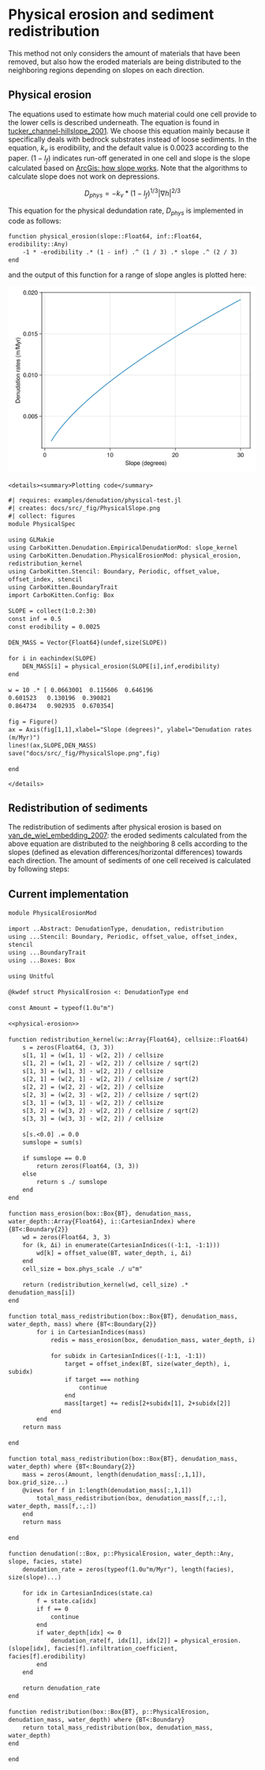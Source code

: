 # Physical erosion and sediment redistribution

This method not only considers the amount of materials that have been removed, but also how the eroded materials are being distributed to the neighboring regions depending on slopes on each direction.

## Physical erosion

The equations used to estimate how much material could one cell provide to the lower cells is described underneath. The equation is found in [tucker_channel-hillslope_2001](@cite). We choose this equation mainly because it specifically deals with bedrock substrates instead of loose sediments. In the equation, $k_v$ is erodibility, and the default value is 0.0023 according to the paper. $(1 - I_f)$ indicates run-off generated in one cell and slope is the slope calculated based on [ArcGis: how slope works](https://pro.arcgis.com/en/pro-app/latest/tool-reference/spatial-analyst/how-slope-works.htm). Note that the algorithms to calculate slope does not work on depressions.

$$D_{phys} = -k_v * (1 - I_f)^{1/3} |\nabla h|^{2/3}$$

This equation for the physical dedundation rate, $D_{phys}$ is implemented in  code as follows:
``` {.julia #physical-erosion}
function physical_erosion(slope::Float64, inf::Float64, erodibility::Any)
    -1 * -erodibility .* (1 - inf) .^ (1 / 3) .* slope .^ (2 / 3)
end
```
and the output of this function for a range of slope angles is plotted here:

![Erodability as function of slope](../fig/PhysicalSlope.png)

```@raw html
<details><summary>Plotting code</summary>
```

``` {.julia .task file=examples/denudation/physical-test.jl}
#| requires: examples/denudation/physical-test.jl
#| creates: docs/src/_fig/PhysicalSlope.png
#| collect: figures
module PhysicalSpec

using GLMakie
using CarboKitten.Denudation.EmpiricalDenudationMod: slope_kernel
using CarboKitten.Denudation.PhysicalErosionMod: physical_erosion, redistribution_kernel
using CarboKitten.Stencil: Boundary, Periodic, offset_value, offset_index, stencil
using CarboKitten.BoundaryTrait
import CarboKitten.Config: Box

SLOPE = collect(1:0.2:30)
const inf = 0.5
const erodibility = 0.0025

DEN_MASS = Vector{Float64}(undef,size(SLOPE))

for i in eachindex(SLOPE)
    DEN_MASS[i] = physical_erosion(SLOPE[i],inf,erodibility)
end

w = 10 .* [ 0.0663001  0.115606  0.646196
0.601523   0.130196  0.390821
0.864734   0.902935  0.670354]

fig = Figure()
ax = Axis(fig[1,1],xlabel="Slope (degrees)", ylabel="Denudation rates (m/Myr)")
lines!(ax,SLOPE,DEN_MASS)
save("docs/src/_fig/PhysicalSlope.png",fig)

end
```
```@raw html
</details>
```

## Redistribution of sediments

The redistribution of sediments after physical erosion is based on [van_de_wiel_embedding_2007](@cite): the eroded sediments calculated from the above equation are distributed to the neighboring 8 cells according to the slopes (defined as elevation differences/horizontal differences) towards each direction. The amount of sediments of one cell received is calculated by following steps:

## Current implementation

``` {.julia file=src/Denudation/PhysicalErosionMod.jl}
module PhysicalErosionMod

import ..Abstract: DenudationType, denudation, redistribution
using ...Stencil: Boundary, Periodic, offset_value, offset_index, stencil
using ...BoundaryTrait
using ...Boxes: Box

using Unitful

@kwdef struct PhysicalErosion <: DenudationType end

const Amount = typeof(1.0u"m")

<<physical-erosion>>

function redistribution_kernel(w::Array{Float64}, cellsize::Float64)
    s = zeros(Float64, (3, 3))
    s[1, 1] = (w[1, 1] - w[2, 2]) / cellsize
    s[1, 2] = (w[1, 2] - w[2, 2]) / cellsize / sqrt(2)
    s[1, 3] = (w[1, 3] - w[2, 2]) / cellsize
    s[2, 1] = (w[2, 1] - w[2, 2]) / cellsize / sqrt(2)
    s[2, 2] = (w[2, 2] - w[2, 2]) / cellsize
    s[2, 3] = (w[2, 3] - w[2, 2]) / cellsize / sqrt(2)
    s[3, 1] = (w[3, 1] - w[2, 2]) / cellsize
    s[3, 2] = (w[3, 2] - w[2, 2]) / cellsize / sqrt(2)
    s[3, 3] = (w[3, 3] - w[2, 2]) / cellsize

    s[s.<0.0] .= 0.0
    sumslope = sum(s)

    if sumslope == 0.0
        return zeros(Float64, (3, 3))
    else
        return s ./ sumslope
    end
end

function mass_erosion(box::Box{BT}, denudation_mass, water_depth::Array{Float64}, i::CartesianIndex) where {BT<:Boundary{2}}
    wd = zeros(Float64, 3, 3)
    for (k, Δi) in enumerate(CartesianIndices((-1:1, -1:1)))
        wd[k] = offset_value(BT, water_depth, i, Δi)
    end
    cell_size = box.phys_scale ./ u"m"

    return (redistribution_kernel(wd, cell_size) .* denudation_mass[i])
end

function total_mass_redistribution(box::Box{BT}, denudation_mass, water_depth, mass) where {BT<:Boundary{2}}
        for i in CartesianIndices(mass)
            redis = mass_erosion(box, denudation_mass, water_depth, i)

            for subidx in CartesianIndices((-1:1, -1:1))
                target = offset_index(BT, size(water_depth), i, subidx)
                if target === nothing
                    continue
                end
                mass[target] += redis[2+subidx[1], 2+subidx[2]]
            end
        end
    return mass

end

function total_mass_redistribution(box::Box{BT}, denudation_mass, water_depth) where {BT<:Boundary{2}}
    mass = zeros(Amount, length(denudation_mass[:,1,1]), box.grid_size...)
    @views for f in 1:length(denudation_mass[:,1,1])
        total_mass_redistribution(box, denudation_mass[f,:,:], water_depth, mass[f,:,:])
    end
    return mass

end

function denudation(::Box, p::PhysicalErosion, water_depth::Any, slope, facies, state)
    denudation_rate = zeros(typeof(1.0u"m/Myr"), length(facies), size(slope)...)

    for idx in CartesianIndices(state.ca)
        f = state.ca[idx]
        if f == 0
            continue
        end
        if water_depth[idx] <= 0
            denudation_rate[f, idx[1], idx[2]] = physical_erosion.(slope[idx], facies[f].infiltration_coefficient, facies[f].erodibility)
        end
    end

    return denudation_rate
end

function redistribution(box::Box{BT}, p::PhysicalErosion, denudation_mass, water_depth) where {BT<:Boundary}
    return total_mass_redistribution(box, denudation_mass, water_depth)
end

end
```
